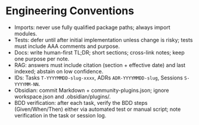 # Engineering Conventions

- Imports: never use fully qualified package paths; always import modules.
- Tests: defer until after initial implementation unless change is risky; tests must include AAA comments and purpose.
- Docs: write human-first TL;DR; short sections; cross-link notes; keep one purpose per note.
- RAG: answers must include citation (section + effective date) and last indexed; abstain on low confidence.
- IDs: Tasks `T-YYYYMMDD-slug-xxxx`, ADRs `ADR-YYYYMMDD-slug`, Sessions `S-YYYYMM-NN`.
- Obsidian: commit Markdown + community-plugins.json; ignore workspace.json and .obsidian/plugins/.
- BDD verification: after each task, verify the BDD steps (Given/When/Then) either via automated test or manual script; note verification in the task or session log.

